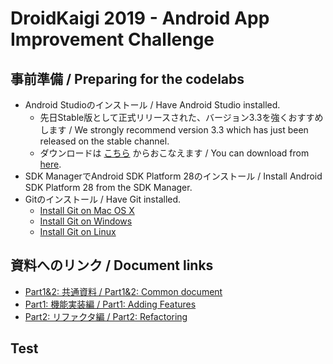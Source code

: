 # DroidKaigi 2019 - Android App Improvement Challenge

## 事前準備 / Preparing for the codelabs

* Android Studioのインストール / Have Android Studio installed.
  * 先日Stable版として正式リリースされた、バージョン3.3を強くおすすめします / We strongly recommend version 3.3 which has just been released on the stable channel.
  * ダウンロードは [こちら](https://developer.android.com/studio/?hl=en) からおこなえます / You can download from [here](https://developer.android.com/studio/?hl=en).
* SDK ManagerでAndroid SDK Platform 28のインストール / Install Android SDK Platform 28 from the SDK Manager.
* Gitのインストール / Have Git installed.
  * [Install Git on Mac OS X](https://www.atlassian.com/git/tutorials/install-git#mac-os-x)
  * [Install Git on Windows](https://www.atlassian.com/git/tutorials/install-git#windows)
  * [Install Git on Linux](https://www.atlassian.com/git/tutorials/install-git#linux)

## 資料へのリンク / Document links

* [Part1&2: 共通資料 / Part1&2: Common document](https://drive.google.com/drive/folders/1g_37AsPE7Fr7TKJvpiBo5wIgKA-eKRAG?usp=sharing)
* [Part1: 機能実装編 / Part1: Adding Features](https://drive.google.com/drive/folders/1_fNncdwMaQsEF2X4wKQLVxkQYdUttJ26?usp=sharing)
* [Part2: リファクタ編 / Part2: Refactoring](https://drive.google.com/drive/folders/1o5Tvw2Rgu8z93nERMfva2L-7ScSb_HJ-?usp=sharing)

## Test